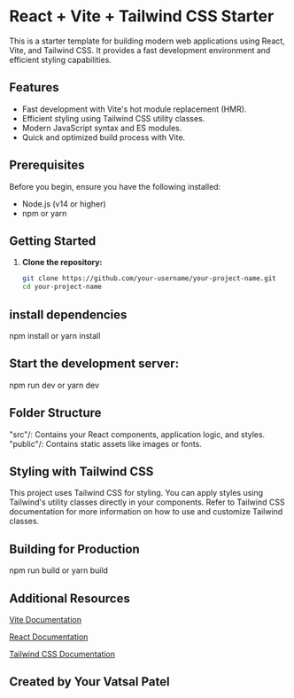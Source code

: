 # React + Vite + Tailwind CSS Starter

This is a starter template for building modern web applications using React, Vite, and Tailwind CSS. It provides a fast development environment and efficient styling capabilities.

## Features

- Fast development with Vite's hot module replacement (HMR).
- Efficient styling using Tailwind CSS utility classes.
- Modern JavaScript syntax and ES modules.
- Quick and optimized build process with Vite.

## Prerequisites

Before you begin, ensure you have the following installed:

- Node.js (v14 or higher)
- npm or yarn

## Getting Started

1. **Clone the repository:**

   ```bash
   git clone https://github.com/your-username/your-project-name.git
   cd your-project-name
## install dependencies
 
 npm install
     or
 yarn install

## Start the development server:

npm run dev
  or
yarn dev

## Folder Structure

"src"/: Contains your React components, application logic, and styles.
"public"/: Contains static assets like images or fonts.

## Styling with Tailwind CSS
This project uses Tailwind CSS for styling. You can apply styles using Tailwind's utility classes directly in your components. Refer to Tailwind CSS documentation for more information on how to use and customize Tailwind classes.

## Building for Production 
 
 npm run build
   or
 yarn build

## Additional Resources

[Vite Documentation](https://vitejs.dev/)

[React Documentation](https://react.dev/)

[Tailwind CSS Documentation](https://tailwindcss.com/docs/installation)

 
 ## Created by Your Vatsal Patel